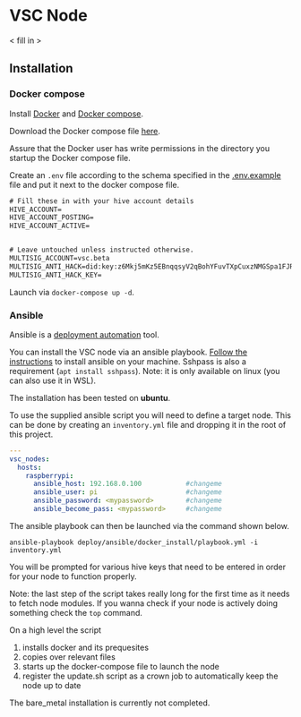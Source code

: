 # VSC Node

< fill in >

## Installation

### Docker compose

Install [Docker](https://docs.docker.com/get-docker/) and [Docker compose](https://docs.docker.com/compose/install/).

Download the Docker compose file [here](https://raw.githubusercontent.com/vsc-eco/vsc-node/main/deploy/docker-compose/docker-compose.yml).

Assure that the Docker user has write permissions in the directory you startup the Docker compose file.

Create an `.env` file according to the schema specified in the [.env.example](https://raw.githubusercontent.com/vsc-eco/vsc-node/main/.env.example) file and put it next to the docker compose file.

``` txt
# Fill these in with your hive account details
HIVE_ACCOUNT=
HIVE_ACCOUNT_POSTING=
HIVE_ACCOUNT_ACTIVE=


# Leave untouched unless instructed otherwise.
MULTISIG_ACCOUNT=vsc.beta
MULTISIG_ANTI_HACK=did:key:z6Mkj5mKz5EBnqqsyV2qBohYFuvTXpCuxzNMGSpa1FJRstze
MULTISIG_ANTI_HACK_KEY=
```

Launch via `docker-compose up -d`.

### Ansible

Ansible is a [deployment automation](https://opensource.com/resources/what-ansible) tool.

You can install the VSC node via an ansible playbook. [Follow the instructions](https://docs.ansible.com/ansible/latest/installation_guide/intro_installation.html#pip-install) to install ansible on your machine. Sshpass is also a requirement (`apt install sshpass`). Note: it is only available on linux (you can also use it in WSL).

The installation has been tested on **ubuntu**.

To use the supplied ansible script you will need to define a target node. This can be done by creating an `inventory.yml` file and dropping it in the root of this project. 
```yml
---
vsc_nodes:
  hosts:
    raspberrypi:
      ansible_host: 192.168.0.100           #changeme
      ansible_user: pi                      #changeme
      ansible_password: <mypassword>        #changeme
      ansible_become_pass: <mypassword>     #changeme

```

The ansible playbook can then be launched via the command shown below.

`ansible-playbook deploy/ansible/docker_install/playbook.yml -i inventory.yml`

You will be prompted for various hive keys that need to be entered in order for your node to function properly. 

Note: the last step of the script takes really long for the first time as it needs to fetch node modules. If you wanna check if your node is actively doing something check the `top` command.

On a high level the script 

1. installs docker and its prequesites
1. copies over relevant files
1. starts up the docker-compose file to launch the node
1. register the update.sh script as a crown job to automatically keep the node up to date

The bare_metal installation is currently not completed.
